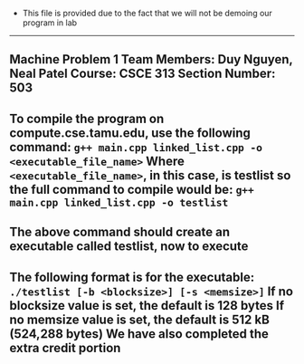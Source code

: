 - This file is provided due to the fact that we will not be demoing our program in lab
---------------------------------------------------------------------------
Machine Problem 1
Team Members: Duy Nguyen, Neal Patel
Course: CSCE 313
Section Number: 503
---------------------------------------------------------------------------
To compile the program on compute.cse.tamu.edu, use the following command: `g++ main.cpp linked_list.cpp -o <executable_file_name>`
Where `<executable_file_name>`, in this case, is testlist so the full command to compile would be: `g++ main.cpp linked_list.cpp -o testlist`
---------------------------------------------------------------------------
The above command should create an executable called testlist, now to execute
---------------------------------------------------------------------------
The following format is for the executable:
`./testlist [-b <blocksize>] [-s <memsize>]`
If no blocksize value is set, the default is 128 bytes
If no memsize value is set, the default is 512 kB (524,288 bytes)
We have also completed the extra credit portion
---------------------------------------------------------------------------
